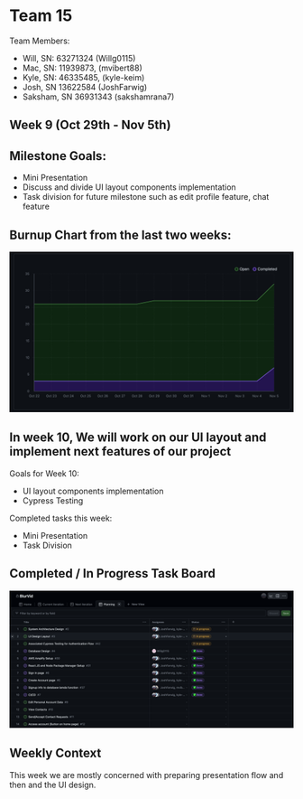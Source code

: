 # Team 15

Team Members: 
- Will, SN: 63271324 (Willg0115)
- Mac, SN: 11939873, (mvibert88)
- Kyle, SN: 46335485, (kyle-keim) 
- Josh, SN 13622584 (JoshFarwig)
- Saksham, SN 36931343 (sakshamrana7)

## Week 9 (Oct 29th - Nov 5th) 

## Milestone Goals: 
- Mini Presentation
- Discuss and divide UI layout components implementation
- Task division for future milestone such as edit profile feature, chat feature

## Burnup Chart from the last two weeks:

![Burnup Chart week 9](./screenshots/week9_burnup.png) 


## In week 10, We will work on our UI layout and implement next features of our project

Goals for Week 10: 
- UI layout components implementation
- Cypress Testing


Completed tasks this week:
- Mini Presentation
- Task Division 

## Completed / In Progress Task Board
![Tasks in week 9](./screenshots/week9_tasks.png) 


## Weekly Context
This week we are mostly concerned with preparing presentation flow and then and the UI design.
